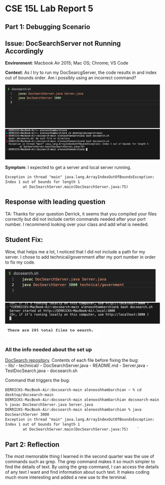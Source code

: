 # CSE 15L Lab Report 5
## Part 1: Debugging Scenario 

## Issue: DocSearchServer not Running Accordingly

**Environment**: Macbook Air 2015; Mac OS; Chrome; VS Code

**Context**: As I try to run my DocSearcgServer, the code results in and index out of bounds order. Am i possibly using an incorrect command?

<img src = "https://raw.githubusercontent.com/deliasi/cse15l-lab-reports/main/Screen%20Shot%202023-06-05%20at%204.34.26%20PM.png">
<img src = "https://raw.githubusercontent.com/deliasi/cse15l-lab-reports/main/Screen%20Shot%202023-06-05%20at%204.34.32%20PM.png">

<br>

**Symptom**: I expected to get a server and local server running.

```console
Exception in thread "main" java.lang.ArrayIndexOutOfBoundsException: Index 1 out of bounds for length 1
        at DocSearchServer.main(DocSearchServer.java:75)
```

## Response with leading question
TA: 
Thanks for your question Derrick, it seems that you compiled your files correctly but did not include certin commands needed after your port number. I recommend looking over your class and add what is needed. 

## Student Fix:
Wow, that helps me a lot, I noticed that I did not include a path for my server. I chose to add technical/government after my port number in order to fix my code.

<img src = "https://raw.githubusercontent.com/deliasi/cse15l-lab-reports/main/Screen%20Shot%202023-06-05%20at%205.15.09%20PM.png">
<br>
<img src = "https://raw.githubusercontent.com/deliasi/cse15l-lab-reports/main/Screen%20Shot%202023-06-05%20at%204.37.38%20PM.png">
<br>
<img src = "https://raw.githubusercontent.com/deliasi/cse15l-lab-reports/main/Screen%20Shot%202023-06-05%20at%204.38.13%20PM.png">
<br>

### All the info needed about the set up
[DocSearch repository](https://github.com/rcwoshimao/docsearch). 
Contents of each file before fixing the bug:  
    - lib/
    - technical/
    - DocSearchServer.java
    - README.md
    - Server.java
    - TestDocSearch.java
    - docsearch.sh

Command that triggers the bug: 

```console
DERRICKS-MacBook-Air:docsearch-main alenooshhambarchian ~ % cd desktop/docsearch-main 
DERRICKS-MacBook-Air:docsearch-main alenooshhambarchian docsearch-main % javac DocSearchServer.java Server.java 
DERRICKS-MacBook-Air:docsearch-main alenooshhambarchian % java DocSearchServer 3000
Exception in thread "main" java.lang.ArrayIndexOutOfBoundsException: Index 1 out of bounds for length 1
        at DocSearchServer.main(DocSearchServer.java:75)    `
```

## Part 2: Reflection
The most memorable thing I learned in the second quarter was the use of commands such as grep. The grep command makes it so much simpler to find the details of text. By using the grep command, I can access the details of any text I want and find information about such text. It makes coding much more interesting and added a new use to the terminal.

